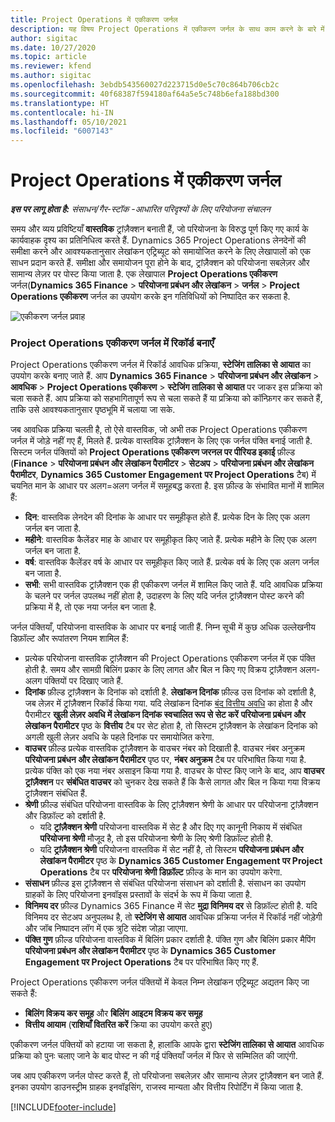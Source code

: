```yaml
---
title: Project Operations में एकीकरण जर्नल
description: यह विषय Project Operations में एकीकरण जर्नल के साथ काम करने के बारे में जानकारी प्रदान करता है.
author: sigitac
ms.date: 10/27/2020
ms.topic: article
ms.reviewer: kfend
ms.author: sigitac
ms.openlocfilehash: 3ebdb543560027d223715d0e5c70c864b706cb2c
ms.sourcegitcommit: 40f68387f594180af64a5e5c748b6efa188bd300
ms.translationtype: HT
ms.contentlocale: hi-IN
ms.lasthandoff: 05/10/2021
ms.locfileid: "6007143"
---
```

# <a name="integration-journal-in-project-operations"></a>Project Operations में एकीकरण जर्नल

_**इस पर लागू होता है:** संसाधन/गैर-स्टॉक -आधारित परिदृश्यों के लिए परियोजना संचालन_

समय और व्यय प्रविष्टियाँ **वास्तविक** ट्रांज़ैक्शन बनाती हैं, जो परियोजना के विरुद्ध पूर्ण किए गए कार्य के कार्यवाहक दृश्य का प्रतिनिधित्व करते हैं. Dynamics 365 Project Operations लेनदेनों की समीक्षा करने और आवश्यकतानुसार लेखांकन एट्रिब्यूट को समायोजित करने के लिए लेखापालों को एक साधन प्रदान करते हैं. समीक्षा और समायोजन पूरा होने के बाद, ट्रांज़ैक्शन को परियोजना सबलेज़र और सामान्य लेज़र पर पोस्ट किया जाता है. एक लेखापाल **Project Operations एकीकरण** जर्नल(**Dynamics 365 Finance** > **परियोजना प्रबंधन और लेखांकन** > **जर्नल** > **Project Operations एकीकरण** जर्नल का उपयोग करके इन गतिविधियों को निष्पादित कर सकता है.

![एकीकरण जर्नल प्रवाह](./media/IntegrationJournal.png)

### <a name="create-records-in-the-project-operations-integration-journal"></a>Project Operations एकीकरण जर्नल में रिकॉर्ड बनाएँ

Project Operations एकीकरण जर्नल में रिकॉर्ड आवधिक प्रक्रिया, **स्टेजिंग तालिका से आयात** का उपयोग करके बनाए जाते हैं. आप **Dynamics 365 Finance** > **परियोजना प्रबंधन और लेखांकन** > **आवधिक** > **Project Operations एकीकरण** > **स्टेजिंग तालिका से आयात** पर जाकर इस प्रक्रिया को चला सकते हैं. आप प्रक्रिया को सहभागितापूर्ण रूप से चला सकते हैं या प्रक्रिया को कॉन्फ़िगर कर सकते हैं, ताकि उसे आवश्यकतानुसार पृष्ठभूमि में चलाया जा सके.

जब आवधिक प्रक्रिया चलती है, तो ऐसे वास्तविक, जो अभी तक Project Operations एकीकरण जर्नल में जोड़े नहीं गए हैं, मिलते हैं. प्रत्येक वास्तविक ट्रांज़ैक्शन के लिए एक जर्नल पंक्ति बनाई जाती है.
सिस्टम जर्नल पंक्तियों को **Project Operations एकीकरण जरनल पर पीरियड इकाई** फ़ील्ड (**Finance** > **परियोजना प्रबंधन और लेखांकन पैरामीटर** > **सेटअप** > **परियोजना प्रबंधन और लेखांकन पैरामीटर**, **Dynamics 365 Customer Engagement पर Project Operations** टैब) में चयनित मान के आधार पर अलग=अलग जर्नल में समूहबद्ध करता है. इस फ़ील्ड के संभावित मानों में शामिल हैं:

  - **दिन**: वास्तविक लेनदेन की दिनांक के आधार पर समूहीकृत होते हैं. प्रत्येक दिन के लिए एक अलग जर्नल बन जाता है.
  - **महीने**: वास्तविक कैलेंडर माह के आधार पर समूहीकृत किए जाते हैं. प्रत्येक महीने के लिए एक अलग जर्नल बन जाता है.
  - **वर्ष**: वास्तविक कैलेंडर वर्ष के आधार पर समूहीकृत किए जाते हैं. प्रत्येक वर्ष के लिए एक अलग जर्नल बन जाता है.
  - **सभी**: सभी वास्तविक ट्रांज़ैक्शन एक ही एकीकरण जर्नल में शामिल किए जाते हैं. यदि आवधिक प्रक्रिया के चलने पर जर्नल उपलब्ध नहीं होता है, उदाहरण के लिए यदि जर्नल ट्रांज़ैक्शन पोस्ट करने की प्रक्रिया में है, तो एक नया जर्नल बन जाता है.

जर्नल पंक्तियाँ, परियोजना वास्तविक के आधार पर बनाई जाती हैं. निम्न सूची में कुछ अधिक उल्लेखनीय डिफ़ॉल्ट और रूपांतरण नियम शामिल हैं:

  - प्रत्येक परियोजना वास्तविक ट्रांज़ैक्शन की Project Operations एकीकरण जर्नल में एक पंक्ति होती है. समय और सामग्री बिलिंग प्रकार के लिए लागत और बिल न किए गए विक्रय ट्रांज़ैक्शन अलग-अलग पंक्तियों पर दिखाए जाते हैं.
  - **दिनांक** फ़ील्ड ट्रांज़ैक्शन के दिनांक को दर्शाती है. **लेखांकन दिनांक** फ़ील्ड उस दिनांक को दर्शाती है, जब लेज़र में ट्रांज़ैक्शन रिकॉर्ड किया गया. यदि लेखांकन दिनांक [बंद वित्तीय अवधि](/dynamics365/finance/general-ledger/close-general-ledger-at-period-end) का होता है और पैरामीटर **खुली लेज़र अवधि में लेखांकन दिनांक स्वचालित रूप से सेट करें** **परियोजना प्रबंधन और लेखांकन पैरामीटर** पृष्ठ के **वित्तीय** टैब पर सेट होता है, तो सिस्टम ट्रांज़ैक्शन के लेखांकन दिनांक को अगली खुली लेज़र अवधि के पहले दिनांक पर समायोजित करेगा.
  - **वाउचर** फ़ील्ड प्रत्येक वास्तविक ट्रांज़ैक्शन के वाउचर नंबर को दिखाती है. वाउचर नंबर अनुक्रम **परियोजना प्रबंधन और लेखांकन पैरामीटर** पृष्ठ पर, **नंबर अनुक्रम** टैब पर परिभाषित किया गया है. प्रत्येक पंक्ति को एक नया नंबर असाइन किया गया है. वाउचर के पोस्ट किए जाने के बाद, आप **वाउचर ट्रांज़ैक्शन** पर **संबंधित वाउचर** को चुनकर देख सकते हैं कि कैसे लागत और बिल न किया गया विक्रय ट्रांज़ैक्शन संबंधित हैं.
  - **श्रेणी** फ़ील्ड संबंधित परियोजना वास्तविक के लिए ट्रांज़ैक्शन श्रेणी के आधार पर परियोजना ट्रांज़ैक्शन और डिफ़ॉल्ट को दर्शाती है.
    - यदि **ट्रांज़ैक्शन श्रेणी** परियोजना वास्तविक में सेट है और दिए गए कानूनी निकाय में संबंधित **परियोजना श्रेणी** मौजूद है, तो इस परियोजना श्रेणी के लिए श्रेणी डिफ़ॉल्ट होती है.
    - यदि **ट्रांज़ैक्शन श्रेणी** परियोजना वास्तविक में सेट नहीं है, तो सिस्टम **परियोजना प्रबंधन और लेखांकन पैरामीटर** पृष्ठ के **Dynamics 365 Customer Engagement पर Project Operations** टैब पर **परियोजना श्रेणी डिफ़ॉल्ट** फ़ील्ड के मान का उपयोग करेगा.
  - **संसाधन** फ़ील्ड इस ट्रांज़ैक्शन से संबंधित परियोजना संसाधन को दर्शाती है. संसाधन का उपयोग ग्राहकों के लिए परियोजना इनवॉइस प्रस्तावों के संदर्भ के रूप में किया जाता है.
  - **विनिमय दर** फ़ील्ड Dynamics 365 Finance में सेट **मुद्रा विनिमय दर** से डिफ़ॉल्ट होती है. यदि विनिमय दर सेटअप अनुपलब्ध है, तो **स्टेजिंग से आयात** आवधिक प्रक्रिया जर्नल में रिकॉर्ड नहीं जोड़ेगी और जॉब निष्पादन लॉग में एक त्रुटि संदेश जोड़ा जाएगा.
  - **पंक्ति गुण** फ़ील्ड परियोजना वास्तविक में बिलिंग प्रकार दर्शाती है. पंक्ति गुण और बिलिंग प्रकार मैपिंग **परियोजना प्रबंधन और लेखांकन पैरामीटर** पृष्ठ के **Dynamics 365 Customer Engagement पर Project Operations** टैब पर परिभाषित किए गए हैं.

Project Operations एकीकरण जर्नल पंक्तियों में केवल निम्न लेखांकन एट्रिब्यूट अद्यतन किए जा सकते हैं:

- **बिलिंग विक्रय कर समूह** और **बिलिंग आइटम विक्रय कर समूह**
- **वित्तीय आयाम** (**राशियाँ वितरित करें** क्रिया का उपयोग करते हुए)

एकीकरण जर्नल पंक्तियों को हटाया जा सकता है, हालांकि आपके द्वारा **स्टेजिंग तालिका से आयात** आवधिक प्रक्रिया को पुनः चलाए जाने के बाद पोस्ट न की गई पंक्तियाँ जर्नल में फिर से सम्मिलित की जाएंगी.

जब आप एकीकरण जर्नल पोस्ट करते हैं, तो परियोजना सबलेज़र और सामान्य लेज़र ट्रांज़ैक्शन बन जाते हैं. इनका उपयोग डाउनस्ट्रीम ग्राहक इनवॉइसिंग, राजस्व मान्यता और वित्तीय रिपोर्टिंग में किया जाता है.


[!INCLUDE[footer-include](../includes/footer-banner.md)]